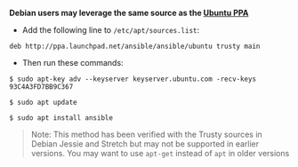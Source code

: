 __Debian users may leverage the same source as the [Ubuntu PPA](https://launchpad.net/~ansible/+archive/ubuntu/ansible)__

* Add the following line to `/etc/apt/sources.list`:

```
deb http://ppa.launchpad.net/ansible/ansible/ubuntu trusty main
```
* Then run these commands:

```
$ sudo apt-key adv --keyserver keyserver.ubuntu.com -recv-keys 93C4A3FD7BB9C367

$ sudo apt update

$ sudo apt install ansible

```

> Note: This method has been verified with the Trusty sources in Debian Jessie and Stretch but may not be supported in earlier versions. You may want to use ```apt-get``` instead of ```apt``` in older versions